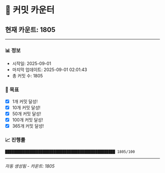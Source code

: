 # 🔢 커밋 카운터

## 현재 카운트: 1805

---

### 📊 정보
- 시작일: 2025-09-01
- 마지막 업데이트: 2025-09-01 02:01:43
- 총 커밋 수: 1805

### 🎯 목표
- [x] 1개 커밋 달성!
- [x] 10개 커밋 달성!
- [x] 50개 커밋 달성!
- [x] 100개 커밋 달성!
- [x] 365개 커밋 달성!

### 📈 진행률
```
██████████████████████████████████████████████████ 1805/100
```

---
*자동 생성됨 - 카운트: 1805*
